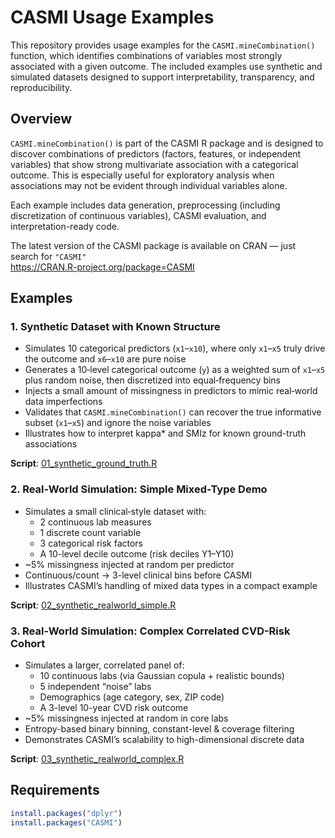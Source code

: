 # CASMI Usage Examples

This repository provides usage examples for the `CASMI.mineCombination()` function, which identifies combinations of variables most strongly associated with a given outcome. The included examples use synthetic and simulated datasets designed to support interpretability, transparency, and reproducibility.

## Overview

`CASMI.mineCombination()` is part of the CASMI R package and is designed to discover combinations of predictors (factors, features, or independent variables) that show strong multivariate association with a categorical outcome. This is especially useful for exploratory analysis when associations may not be evident through individual variables alone.

Each example includes data generation, preprocessing (including discretization of continuous variables), CASMI evaluation, and interpretation-ready code.

The latest version of the CASMI package is available on CRAN — just search for `"CASMI"`  
https://CRAN.R-project.org/package=CASMI

## Examples

### 1. Synthetic Dataset with Known Structure

- Simulates 10 categorical predictors (`x1`–`x10`), where only `x1`–`x5` truly drive the outcome and `x6`–`x10` are pure noise  
- Generates a 10‐level categorical outcome (`y`) as a weighted sum of `x1`–`x5` plus random noise, then discretized into equal‐frequency bins  
- Injects a small amount of missingness in predictors to mimic real‐world data imperfections  
- Validates that `CASMI.mineCombination()` can recover the true informative subset (`x1`–`x5`) and ignore the noise variables  
- Illustrates how to interpret kappa* and SMIz for known ground-truth associations  

**Script**: [01_synthetic_ground_truth.R](./01_synthetic_ground_truth.R)

### 2. Real-World Simulation: Simple Mixed-Type Demo

- Simulates a small clinical‐style dataset with:
  - 2 continuous lab measures
  - 1 discrete count variable
  - 3 categorical risk factors
  - A 10-level decile outcome (risk deciles Y1–Y10)
- ~5% missingness injected at random per predictor
- Continuous/count → 3-level clinical bins before CASMI
- Illustrates CASMI’s handling of mixed data types in a compact example

**Script**: [02_synthetic_realworld_simple.R](./02_synthetic_realworld_simple.R)

### 3. Real-World Simulation: Complex Correlated CVD-Risk Cohort

- Simulates a larger, correlated panel of:
  - 10 continuous labs (via Gaussian copula + realistic bounds)
  - 5 independent “noise” labs
  - Demographics (age category, sex, ZIP code)
  - A 3-level 10-year CVD risk outcome
- ~5% missingness injected at random in core labs
- Entropy-based binary binning, constant-level & coverage filtering
- Demonstrates CASMI’s scalability to high-dimensional discrete data

**Script**: [03_synthetic_realworld_complex.R](./03_synthetic_realworld_complex.R)

## Requirements

```r
install.packages("dplyr")
install.packages("CASMI")

